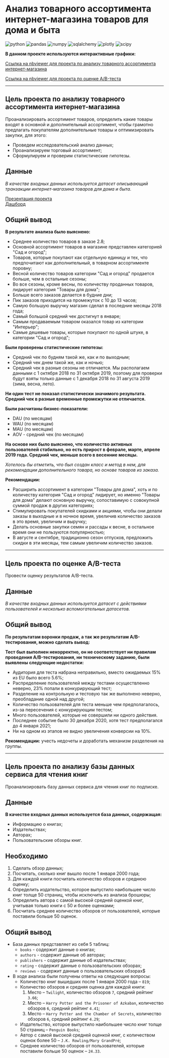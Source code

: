 # Анализ товарного ассортимента интернет-магазина товаров для дома и быта

![python](https://img.shields.io/pypi/pyversions/pandas)
![pandas](https://img.shields.io/pypi/v/pandas?label=pandas)
![numpy](https://img.shields.io/pypi/v/numpy?label=NumPy)
![sqlalchemy](https://img.shields.io/pypi/v/sqlalchemy?label=SQLAlchemy)
![plotly](https://img.shields.io/pypi/v/plotly?label=plotly)
![scipy](https://img.shields.io/pypi/v/scipy?label=SciPy)

**В данном проекте используются интерактивные графики:**

[Ссылка на nbviewer для проекта по анализу товарного ассортимента интернет-магазина](https://nbviewer.org/github/lJHl/data-analysis/blob/8b3de19b20f94204f98f1a279c8728332c33a055/ecommerce_products_analysis/ecommerce_products_analysys_project.ipynb)

[Ссылка на nbviewer для проекта по оценке A/B-теста](https://nbviewer.org/github/lJHl/data-analysis/blob/8b3de19b20f94204f98f1a279c8728332c33a055/ecommerce_products_analysis/ecommerce_ab_project.ipynb)

---

## Цель проекта по анализу товарного ассортимента интернет-магазина

Проанализировать ассортимент товаров, определить какие товары входят в основной и дополнительный ассортимент, чтобы грамотно предлагать покупателям дополнительные товары и оптимизировать закупки, для этого:
- Проведем исследовательский анализ данных; 
- Проанализируем торговый ассортимент; 
- Сформулируем и проверим статистические гипотезы.

## Данные 

*В качестве входных данных используется датасет описывающий транзакции интернет-магазина товаров для дома и быта.*

[Презентация проекта](https://disk.yandex.ru/i/T6h0U-2-ByQtLw)  
[Дашборд](https://public.tableau.com/app/profile/ljhl/viz/EcommerceDashboard_16554073462910/Dashboard1)

## Общий вывод

**В результате анализа было выяснено:**

- Среднее количество товаров в заказе 2.8;
- Основной ассортимент товаров в магазине представлен категорией "Сад и огород";
- Товаров, которые покупают как отдельную единицу и тех, что предпочитают как дополнительный, в товарном ассортименте поровну;
- Весной количество товаров категории "Сад и огород" продается больше, чем в остальные сезоны;
- Во все сезоны, кроме весны, по количеству проданных товаров, лидирует категория "Товары для дома";
- Больше всего заказов делается в будние дни;
- Пик заказов приходится на промежуток с 10 до 13 часов;
- Самую большую выручку магазин сделал в последние месяцы 2018 года;
- Самый большой средний чек достигнут в январе;
- Самым продаваемым товаром оказался товар из категории "Интерьер";
- Самые дешевые товары, которые покупают по одной штуке, в категории "Сад и огород";

**Были проверены статистические гипотезы:**

- Средний чек по будням такой же, как и по выходным;
- Средний чек днем такой же, как и ночью;
- Средний чек в разные сезоны не отличается. Мы располагаем данными с 1 октября 2018 по 31 октября 2019, поэтому для проверки будут взяты только данные с 1 декабря 2018 по 31 августа 2019 (зима, весна, лето).

**Ни один тест не показал статистически значимого результата. Средний чек в разные временные промежутки не отличается.**

**Были расчитаны бизнес-показатели:**

- DAU (по месяцам)
- WAU (по месяцам)
- MAU (по месяцам)
- AOV - средний чек (по месяцам)

**На основе них было выяснено, что количество активных пользователей стабильно, но есть прирост в феврале, марте, апреле 2019 года. Средний чек, меньше всего в весенние месяцы.**

*Хотелось бы отметить, что был создан класс и метод в нем, для рекомендации дополнительного товара, но основе товаров из заказа.*

**Рекомендации:** 

- Расширить ассортимент в категории "Товары для дома", хоть и по количеству категория "Сад и огород" лидирует, но именно "Товары для дома" делают основную выручку, сопоставимую с совокупной суммой продаж в других категориях;
- Стимулировать покупателей скидками и акциями, чтобы они делали заказы в выходные и в ночное время, увеличив количество заказов в это время, увеличим и выручку;
- Делать основные закупки семян и рассады к весне, в остальное время они не пользуются популярностью;
- В августе и сентябре, традиционно сезон отпусков, предложить скидки в эти месяцы, тем самым увеличим количество заказов.

---

## Цель проекта по оценке A/B-теста
Провести оценку результатов A/B-теста. 

## Данные

*В качестве входных данных используется датасет с действиями пользователей и несколько вспомогательных датасетов.*

## Общий вывод

**По результатам воронки продаж, а так же результатам A/B-тестирования, можно сделать вывод:**

**Тест был выполнен некорректно, он не соответствует ни правилам проведения A/B-тестирования, ни техническому заданию, были выявлены следующие недостатки:**

- Аудитория для теста набрана неправильно, вместо ожидаемых 15% из EU было всего 5.6%;
- Распределение пользователей между тестами осуществленно неверно, 23% попали в конкурирующий тест;
- Разделение на контрольную и тестовую так же выполнено неверно, преобладание одной над другой;
- Количество пользователей для теста меньше чем предполагалось, из-за пересечения с конкурирующим тестом;
- Много пользователей, которые не совершили ни одного действия.
- Последнее событие было 30 декабря 2020, хотя тест предполагался до 4 января 2021;
- Ни на одном из этапов не видно увеличения конверсии на 10%.

**Рекомендации:** учесть недочеты и доработать механизм разделения на группы.

---

## Цель проекта по анализу базы данных сервиса для чтения книг

Проанализировать базу данных сервиса для чтения книг по подписке.

## Данные

**В качестве входных данных используется база данных, содержащая:**

- Информацию о книгах; 
- Издательствах; 
- Авторах; 
- Пользовательские обзоры книг.

## Необходимо

1. Сделать обзор данных;
2. Посчитать, сколько книг вышло после 1 января 2000 года;
3. Для каждой книги посчитать количество обзоров и среднюю оценку;
4. Определить издательство, которое выпустило наибольшее число книг толще 50 страниц, чтобы исключить из анализа брошюры;
5. Определить автора с самой высокой средней оценкой книг, учитывая только книги с 50 и более оценками;
6. Посчитать среднее количество обзоров от пользователей, которые поставили больше 50 оценок.

## Общий вывод

- База данных представляет из себя 5 таблиц:
  - `books` - содержит данные о книгах;
  - `authors` - содержит данные об авторах;
  - `publishers` - содержит данные об издательствах;
  - `rating` - содержит данные о пользовательских обзорах;
  - `reviews` - содержит данные о пользовательских обзорах$
- В ходе анализа были получены ответы на следующие вопросы:
  - Количество книг вышедших после 1 января 2000 года – `819`;
  - Количество обзоров и средняя оценка для каждой книги:
    1. Место – `Twilight`, количество обзоров `7`, средний рейтинг `3.66`;
    2. Место – `Harry Potter and the Prisoner of Azkaban`, количество обзоров	`6`, средний рейтинг	`4.41`;
    3. Место – `Harry Potter and the Chamber of Secrets`, количество обзоров	`6`, средний рейтинг	`4.29`;
  - Издательство, которое выпустило наибольшее число книг толще 50 страниц – `Penguin Books`;
  - Автор с самой высокой средней оценкой книг, с количеством оценок более 50 – `J.K. Rowling/Mary GrandPré`;
  - Среднее количество обзоров от пользователей, которые поставили больше 50 оценок – `24.33`. 
